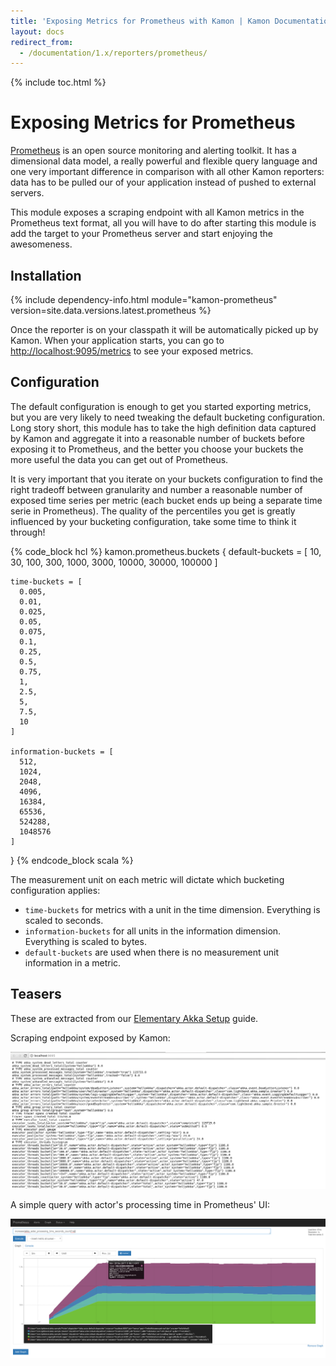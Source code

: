 ```yaml
---
title: 'Exposing Metrics for Prometheus with Kamon | Kamon Documentation'
layout: docs
redirect_from:
  - /documentation/1.x/reporters/prometheus/
---
```


{% include toc.html %}

Exposing Metrics for Prometheus
===============================

[Prometheus][1] is an open source monitoring and alerting toolkit. It has a dimensional data model, a really powerful and
flexible query language and one very important difference in comparison with all other Kamon reporters: data has to be
pulled our of your application instead of pushed to external servers.

This module exposes a scraping endpoint with all Kamon metrics in the Prometheus text format, all you will have to do
after starting this module is add the target to your Prometheus server and start enjoying the awesomeness.


## Installation

{% include dependency-info.html module="kamon-prometheus" version=site.data.versions.latest.prometheus %}

Once the reporter is on your classpath it will be automatically picked up by Kamon. When your application starts, you
can go to <http://localhost:9095/metrics> to see your exposed metrics.


## Configuration

The default configuration is enough to get you started exporting metrics, but you are very likely to need tweaking the
default bucketing configuration. Long story short, this module has to take the high definition data captured by Kamon
and aggregate it into a reasonable number of buckets before exposing it to Prometheus, and the better you choose your
buckets the more useful the data you can get out of Prometheus.

It is very important that you iterate on your buckets configuration to find the right tradeoff between granularity and
number a reasonable number of exposed time series per metric (each bucket ends up being a separate time serie in
Prometheus). The quality of the percentiles you get is greatly influenced by your bucketing configuration, take some
time to think it through!

{% code_block hcl %}
kamon.prometheus.buckets {
    default-buckets = [
      10,
      30,
      100,
      300,
      1000,
      3000,
      10000,
      30000,
      100000
    ]

    time-buckets = [
      0.005,
      0.01,
      0.025,
      0.05,
      0.075,
      0.1,
      0.25,
      0.5,
      0.75,
      1,
      2.5,
      5,
      7.5,
      10
    ]

    information-buckets = [
      512,
      1024,
      2048,
      4096,
      16384,
      65536,
      524288,
      1048576
    ]
  }
{% endcode_block scala %}

The measurement unit on each metric will dictate which bucketing configuration applies:
  - `time-buckets` for metrics with a unit in the time dimension. Everything is scaled to seconds.
  - `information-buckets` for all units in the information dimension. Everything is scaled to bytes.
  - `default-buckets` are used when there is no measurement unit information in a metric.


## Teasers

These are extracted from our [Elementary Akka Setup][2] guide.

Scraping endpoint exposed by Kamon:

<img class="img-fluid my-4" src="/assets/img/recipes/quickstart-prometheus-metrics.png">

A simple query with actor's processing time in Prometheus' UI:

<img class="img-fluid my-4" src="/assets/img/recipes/quickstart-prometheus-query.png">

[1]: https://prometheus.io/
[2]: ../../guides/frameworks/elementary-akka-setup/
